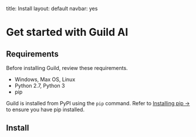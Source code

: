 title: Install
layout: default
navbar: yes

# Get started with Guild AI

## Requirements

Before installing Guild, review these requirements.

- Windows, Max OS, Linux
- Python 2.7, Python 3
- pip

Guild is installed from PyPI using the `pip` command. Refer to
[Installing pip ->](https://pip.pypa.io/en/stable/installing/) to
ensure you have pip installed.

## Install
